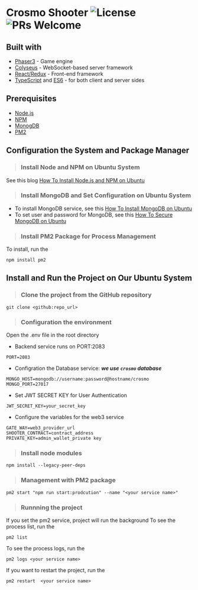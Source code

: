# Crosmo Shooter ![License](https://img.shields.io/badge/license-MIT-blue) ![PRs Welcome](https://img.shields.io/badge/PRs-welcome-green.svg)

## Built with

- [Phaser3](https://github.com/photonstorm/phaser) - Game engine
- [Colyseus](https://github.com/colyseus/colyseus) - WebSocket-based server framework
- [React/Redux](https://github.com/facebook/react) - Front-end framework
- [TypeScript](https://github.com/microsoft/TypeScript) and [ES6](https://github.com/eslint/eslint) - for both client and server sides

## Prerequisites

- [Node.js](https://nodejs.org/) 
- [NPM](https://www.npmjs.com/) 
- [MonogDB](https://www.mongodb.com/)
- [PM2](https://pm2.keymetrics.io/)

## Configuration the System and Package Manager
>### Install Node and NPM on Ubuntu System
See this blog [How To Install Node.js and NPM on Ubuntu](https://www.digitalocean.com/community/tutorials/how-to-install-node-js-on-ubuntu-20-04)
>### Install MongoDB and Set Configuration on Ubuntu System
- To install MongoDB service, see this [How To Install MongoDB on Ubuntu](https://www.digitalocean.com/community/tutorials/how-to-install-mongodb-on-ubuntu-20-04)
- To set user and password for MongoDB, see this [How To Secure MongoDB on Ubuntu](https://www.digitalocean.com/community/tutorials/how-to-secure-mongodb-on-ubuntu-18-04)
>### Install PM2 Package for Process Management
To install, run the
```
npm install pm2
```

## Install and Run the Project on Our Ubuntu System
>### Clone the project from the GitHub repository
```
git clone <github:repo_url>
```
>### Configuration the environment
Open the .env file in the root directory
- Backend service runs on PORT:2083
```
PORT=2083
```
- Configration the Database service:  ***we use `crosmo` database***
```
MONGO_HOST=mongodb://username:password@hostname/crosmo
MONGO_PORT=27017
```
- Set JWT SECRET KEY for User Authentication
```
JWT_SECRET_KEY=your_secret_key
```
- Configure the variables for the web3 service
```
GATE_WAY=web3_provider_url
SHOOTER_CONTRACT=contract_address
PRIVATE_KEY=admin_wallet_private key
```
>### Install node modules
```
npm install --legacy-peer-deps
```
>### Management with PM2 package
```
pm2 start "npm run start:prodcution" --name "<your service name>"
```
>### Runnning the project
If you set the pm2 service, project will run the background
To see the process list, run the
```
pm2 list
```
To see the process logs, run the
```
pm2 logs <your service name>
```
If you want to restart the project, run the
```
pm2 restart  <your service name>
```